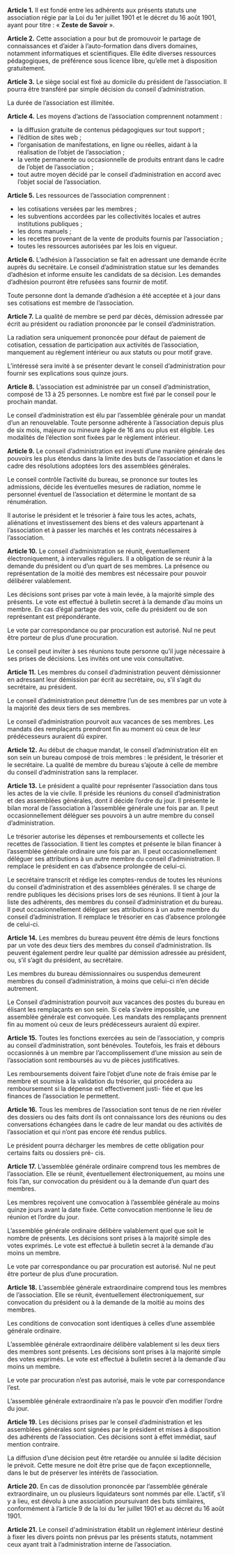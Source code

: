 **Article 1.** Il est fondé entre les adhérents aux
présents statuts une association régie par la Loi du
1er juillet 1901 et le décret du 16 août 1901, ayant
pour titre : « **Zeste de Savoir** ».

**Article 2.** Cette association a pour but de promouvoir
le partage de connaissances et d’aider à l’auto-formation
dans divers domaines, notamment informatiques et
scientifiques. Elle édite diverses ressources
pédagogiques, de préférence sous licence libre, qu’elle
met à disposition gratuitement.

**Article 3.** Le siège social est fixé au domicile du
président de l’association. Il pourra être transféré
par simple décision du conseil d’administration.

La durée de l’association est illimitée.

**Article 4.** Les moyens d’actions de l’association
comprennent notamment :

- la diffusion gratuite de contenus pédagogiques
sur tout support ;
- l’édition de sites web ;
- l’organisation de manifestations, en ligne ou
réelles, aidant à la réalisation de l’objet de l’association ;
- la vente permanente ou occasionnelle de produits
entrant dans le cadre de l’objet de l’association ;
- tout autre moyen décidé par le conseil d’administration
en accord avec l’objet social de l’association.

**Article 5.** Les ressources de l’association comprennent :

- les cotisations versées par les membres ;
- les subventions accordées par les collectivités locales
et autres institutions publiques ;
- les dons manuels ;
- les recettes provenant de la vente de produits
fournis par l’association ;
- toutes les ressources autorisées par les lois en
vigueur.

**Article 6.** L’adhésion à l’association se fait en
adressant une demande écrite auprès du secrétaire.
Le conseil d’administration statue sur les
demandes d’adhésion et informe ensuite les candidats
de sa décision. Les demandes d’adhésion
pourront être refusées sans fournir de motif.

Toute personne dont la demande d’adhésion a été
acceptée et à jour dans ses cotisations est membre
de l’association.

**Article 7.** La qualité de membre se perd par décès,
démission adressée par écrit au président ou radiation
prononcée par le conseil d’administration.

La radiation sera uniquement prononcée pour défaut de
paiement de cotisation, cessation de participation
aux activités de l’association, manquement
au règlement intérieur ou aux statuts ou
pour motif grave.

L’intéressé sera invité à se présenter devant le conseil
d’administration pour fournir ses explications
sous quinze jours.

**Article 8.** L’association est administrée par un
conseil d’administration, composé de 13 à 25 personnes.
Le nombre est fixé par le conseil pour le
prochain mandat.

Le conseil d’administration est élu par l’assemblée
générale pour un mandat d’un an renouvelable.
Toute personne adhérente à l’association depuis
plus de six mois, majeure ou mineure âgée de 16 ans ou plus
est éligible. Les modalités de l’élection sont fixées
par le règlement intérieur.

**Article 9.** Le conseil d’administration est investi
d’une manière générale des pouvoirs les plus étendus
dans la limite des buts de l’association et dans
le cadre des résolutions adoptées lors des assemblées
générales.

Le conseil contrôle l’activité du bureau, se
prononce sur toutes les admissions, décide les
éventuelles mesures de radiation, nomme le personnel
éventuel de l’association et détermine le
montant de sa rénumération.

Il autorise le président et le trésorier à faire tous
les actes, achats, aliénations et investissement des
biens et des valeurs appartenant à l’association et
à passer les marchés et les contrats nécessaires à
l’association.

**Article 10.** Le conseil d’administration se réunit,
éventuellement électroniquement, à intervalles
réguliers. Il a obligation de se réunir à la demande
du président ou d’un quart de ses membres. La
présence ou représentation de la moitié des membres
est nécessaire pour pouvoir délibérer valablement.

Les décisions sont prises par vote à main levée, à la
majorité simple des présents. Le vote est effectué à
bulletin secret à la demande d’au moins un membre.
En cas d’égal partage des voix, celle du président
ou de son représentant est prépondérante.

Le vote par correspondance ou par procuration est
autorisé. Nul ne peut être porteur de plus d’une
procuration.

Le conseil peut inviter à ses réunions toute personne
qu’il juge nécessaire à ses prises de décisions.
Les invités ont une voix consultative.

**Article 11.** Les membres du conseil d’administration
peuvent démissionner en adressant leur
démission par écrit au secrétaire, ou, s’il s’agit du
secrétaire, au président.

Le conseil d’administration peut démettre l’un de
ses membres par un vote à la majorité des deux
tiers de ses membres.

Le conseil d’administration pourvoit aux vacances
de ses membres. Les mandats des remplaçants
prendront fin au moment où ceux de leur
prédécesseurs auraient dû expirer.

**Article 12.** Au début de chaque mandat, le conseil
d’administration élit en son sein un bureau composé
de trois membres : le président, le trésorier
et le secrétaire. La qualité de membre du bureau
s’ajoute à celle de membre du conseil d’administration
sans la remplacer.

**Article 13.** Le président a qualité pour représenter
l’association dans tous les actes de la vie civile.
Il préside les réunions du conseil d’administration
et des assemblées générales, dont il décide l’ordre
du jour. Il présente le bilan moral de l’association
à l’assemblée générale une fois par an. Il peut occasionnellement
déléguer ses pouvoirs à un autre
membre du conseil d’administration.

Le trésorier autorise les dépenses et remboursements
et collecte les recettes de l’association. Il
tient les comptes et présente le bilan financer à
l’assemblée générale ordinaire une fois par an. Il
peut occasionnellement déléguer ses attributions
à un autre membre du conseil d’administration. Il
remplace le président en cas d’absence prolongée
de celui-ci.

Le secrétaire transcrit et rédige les comptes-rendus
de toutes les réunions du conseil d’administration
et des assemblées générales. Il se charge de rendre
publiques les décisions prises lors de ses réunions.
Il tient à jour la liste des adhérents, des membres
du conseil d’administration et du bureau. Il peut
occasionnellement déléguer ses attributions à un
autre membre du conseil d’administration. Il remplace
le trésorier en cas d’absence prolongée de
celui-ci.

**Article 14.** Les membres du bureau peuvent être
démis de leurs fonctions par un vote des deux tiers
des membres du conseil d’administration. Ils peuvent
également perdre leur qualité par démission
adressée au président, ou, s’il s’agit du président,
au secrétaire.

Les membres du bureau démissionnaires ou suspendus
demeurent membres du conseil d’administration,
à moins que celui-ci n’en décide
autrement.

Le Conseil d’administration pourvoit aux vacances
des postes du bureau en élisant les remplaçants
en son sein. Si cela s’avère impossible,
une assemblée générale est convoquée. Les mandats
des remplaçants prennent fin au moment où
ceux de leurs prédécesseurs auraient dû expirer.

**Article 15.** Toutes les fonctions exercées au sein de
l’association, y compris au conseil d’administration,
sont bénévoles. Toutefois, les frais et débours
occasionnés à un membre par l’accomplissement
d’une mission au sein de l’association sont remboursés
au vu de pièces justificatives.

Les remboursements doivent faire l’objet d’une
note de frais émise par le membre et soumise à
la validation du trésorier, qui procédera au remboursement
si la dépense est effectivement justi-
fiée et que les finances de l’association le permettent.

**Article 16.** Tous les membres de l’association sont
tenus de ne rien révéler des dossiers ou des faits
dont ils ont connaissance lors des réunions ou
des conversations échangées dans le cadre de leur
mandat ou des activités de l’association et qui
n’ont pas encore été rendus publics.

Le président pourra décharger les membres de
cette obligation pour certains faits ou dossiers pré-
cis.

**Article 17.** L’assemblée générale ordinaire comprend
tous les membres de l’association. Elle
se réunit, éventuellement électroniquement, au
moins une fois l’an, sur convocation du président
ou à la demande d’un quart des membres.

Les membres reçoivent une convocation à l’assemblée
générale au moins quinze jours avant la date
fixée. Cette convocation mentionne le lieu de réunion
et l’ordre du jour.

L’assemblée générale ordinaire délibère valablement
quel que soit le nombre de présents. Les décisions
sont prises à la majorité simple des votes exprimés.
Le vote est effectué à bulletin secret à la demande
d’au moins un membre.

Le vote par correspondance ou par procuration est
autorisé. Nul ne peut être porteur de plus d’une
procuration.

**Article 18.** L’assemblée générale extraordinaire
comprend tous les membres de l’association. Elle
se réunit, éventuellement électroniquement, sur
convocation du président ou à la demande de la moitié au moins
des membres.

Les conditions de convocation sont identiques à
celles d’une assemblée générale ordinaire.

L’assemblée générale extraordinaire délibère valablement
si les deux tiers des membres sont présents. Les décisions
sont prises à la majorité simple des votes exprimés.
Le vote est effectué à bulletin secret à la demande
d’au moins un membre.

Le vote par procuration n’est pas autorisé, mais le
vote par correspondance l’est.

L’assemblée générale extraordinaire n’a pas le pouvoir
d’en modifier l’ordre du jour.

**Article 19.** Les décisions prises par le conseil
d’administration et les assemblées générales sont
signées par le président et mises à disposition des
adhérents de l’association. Ces décisions sont à effet
immédiat, sauf mention contraire.

La diffusion d’une décision peut être retardée ou
annulée si ladite décision le prévoit. Cette mesure
ne doit être prise que de façon exceptionnelle, dans
le but de préserver les intérêts de l’association.

**Article 20.** En cas de dissolution prononcée
par l’assemblée générale extraordinaire, un ou
plusieurs liquidateurs sont nommés par elle. L’actif,
s’il y a lieu, est dévolu à une association poursuivant
des buts similaires, conformément à l’article
9 de la loi du 1er juillet 1901 et au décret du
16 août 1901.

**Article 21.** Le conseil d'administration établit un règlement
intérieur destiné à fixer les divers points non
prévus par les présents statuts, notamment ceux
ayant trait à l’administration interne de l’association.
